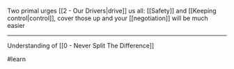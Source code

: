 Two primal urges [[2 - Our Drivers|drive]] us all: [[Safety]] and [[Keeping control|control]], cover those up and your [[negotiation]] will be much easier

---

Understanding of [[0 - Never Split The Difference]]

#learn